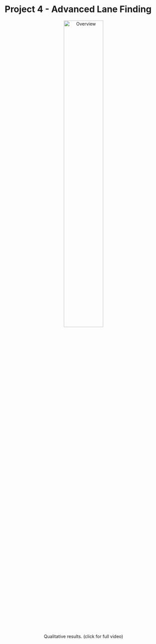 # Project 4 - Advanced Lane Finding

<p align="center">
 <a href="https://www.youtube.com/watch?v=VY1K6rj9TUQ&feature=youtu.be"><img src="./img/overview.gif" alt="Overview" width="50%" height="50%"></a>
 <br>Qualitative results. (click for full video)
</p>

